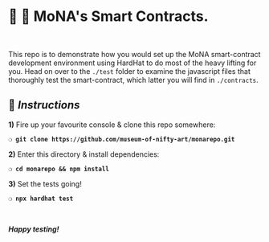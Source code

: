 # :wrench: :construction: MoNA's Smart Contracts.

&nbsp;

This repo is to demonstrate how you would set up the MoNA smart-contract development environment using HardHat to do most of the heavy lifting for you. Head on over to the `./test` folder to examine the javascript files that thoroughly test the smart-contract, which latter you will find in `./contracts`.

## :page_with_curl:  _Instructions_

**1)** Fire up your favourite console & clone this repo somewhere:

__`❍ git clone https://github.com/museum-of-nifty-art/monarepo.git`__

**2)** Enter this directory & install dependencies:

__`❍ cd monarepo && npm install`__

**3)** Set the tests going!

__`❍ npx hardhat test`__

&nbsp;

__*Happy testing!*__
